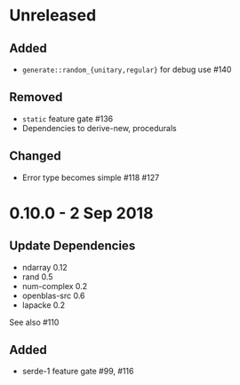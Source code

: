 Unreleased
===========

Added
--------
- `generate::random_{unitary,regular}` for debug use #140 

Removed
----------
- `static` feature gate #136 
- Dependencies to derive-new, procedurals


Changed
---------
- Error type becomes simple #118 #127


0.10.0 - 2 Sep 2018
=======

Update Dependencies
--------------------

- ndarray 0.12
- rand 0.5
- num-complex 0.2
- openblas-src 0.6
- lapacke 0.2

See also #110

Added
------
- serde-1 feature gate #99, #116
